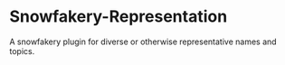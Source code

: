 # Snowfakery-Representation
A snowfakery plugin for diverse or otherwise representative names and topics.
